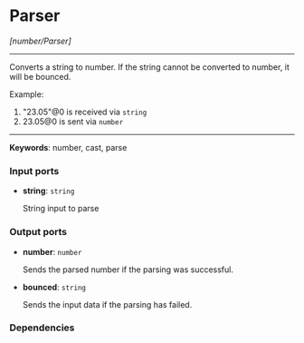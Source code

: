 # Parser

_[number/Parser]_

---

Converts a string to number. If the string cannot be converted to number, it will be bounced.  
  
Example:  
  
1. "23.05"@0 is received via `string`  
2. 23.05@0 is sent via `number`  

---

__Keywords__: number, cast, parse

### Input ports

* __string__: ` string `


    String input to parse  

### Output ports

* __number__: ` number `


    Sends the parsed number if the parsing was successful.  


* __bounced__: ` string `


    Sends the input data if the parsing has failed.  

### Dependencies




